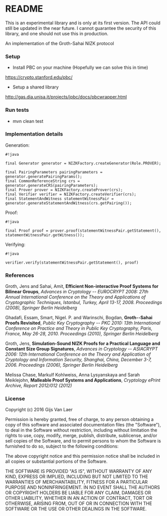 # README #
<aside class="warning">
This is an experimental library and is only at its first version. The API could still be updated in the near future.
I cannot guarantee the security of this library, and one should not use this in production.
</aside>

An implementation of the Groth-Sahai NIZK protocol

### Setup ###

* Install PBC on your machine (Hopefully we can solve this in time)

https://crypto.stanford.edu/pbc/

* Setup a shared library

http://gas.dia.unisa.it/projects/jpbc/docs/pbcwrapper.html

### Run tests ###
* mvn clean test

### Implementation details ###
Generation:
```
#!java

final Generator generator = NIZKFactory.createGenerator(Role.PROVER);

final PairingParameters pairingParameters = generator.generatePairingParams();
final CommonReferenceString crs = generator.generateCRS(pairingParameters);
final Prover prover = NIZKFactory.createProver(crs);
final Verifier verifier = NIZKFactory.createVerifier(crs);
final StatementAndWitness statementWitnessPair = generator.generateStatementAndWitness(crs.getPairing());
```

Proof:
```
#!java

final Proof proof = prover.proof(statementWitnessPair.getStatement(), statementWitnessPair.getWitness());
```

Verifying:
```
#!java

verifier.verify(statementWitnessPair.getStatement(), proof)
```

### References ###
Groth, Jens and Sahai, Amit, **Efficient Non-interactive Proof Systems for Bilinear Groups**, *Advances in Cryptology -- EUROCRYPT 2008: 27th Annual International Conference on the Theory and Applications of Cryptographic Techniques, Istanbul, Turkey, April 13-17, 2008. Proceedings (2008), Springer Berlin Heidelberg*

Ghadafi, Essam, Smart, Nigel. P. and Warinschi, Bogdan, **Groth--Sahai Proofs Revisited**, *Public Key Cryptography -- PKC 2010: 13th International Conference on Practice and Theory in Public Key Cryptography, Paris, France, May 26-28, 2010. Proceedings (2010), Springer Berlin Heidelberg*

Groth, Jens, **Simulation-Sound NIZK Proofs for a Practical Language and Constant Size Group Signatures**, *Advances in Cryptology -- ASIACRYPT 2006: 12th International Conference on the Theory and Application of Cryptology and Information Security, Shanghai, China, December 3-7, 2006. Proceedings (2006), Springer Berlin Heidelberg*

Melissa Chase, Markulf Kohlweiss, Anna Lysyanskaya and Sarah Meiklejohn, **Malleable Proof Systems and Applications**, *Cryptology ePrint Archive, Report 2012/012 (2012)*

### License ###
Copyright (c) 2016 Gijs Van Laer

Permission is hereby granted, free of charge, to any person obtaining a copy of this software and associated documentation files (the "Software"), to deal in the Software without restriction, including without limitation the rights to use, copy, modify, merge, publish, distribute, sublicense, and/or sell copies of the Software, and to permit persons to whom the Software is furnished to do so, subject to the following conditions:

The above copyright notice and this permission notice shall be included in all copies or substantial portions of the Software.

THE SOFTWARE IS PROVIDED "AS IS", WITHOUT WARRANTY OF ANY KIND, EXPRESS OR IMPLIED, INCLUDING BUT NOT LIMITED TO THE WARRANTIES OF MERCHANTABILITY, FITNESS FOR A PARTICULAR PURPOSE AND NONINFRINGEMENT. IN NO EVENT SHALL THE AUTHORS OR COPYRIGHT HOLDERS BE LIABLE FOR ANY CLAIM, DAMAGES OR OTHER LIABILITY, WHETHER IN AN ACTION OF CONTRACT, TORT OR OTHERWISE, ARISING FROM, OUT OF OR IN CONNECTION WITH THE SOFTWARE OR THE USE OR OTHER DEALINGS IN THE SOFTWARE.